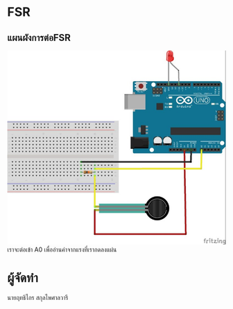 # FSR
## แผนผังการต่อFSR
![Image](https://github.com/iot-itcamp15/FSR/blob/master/image/1.jpg)
เราจะต่อเข้า A0 เพื่ออ่านค่าจากแรงที่เรากดลงแผ่น

# ผู้จัดทำ
นายฤทธิไกร  สกุลไพศาลวารี
